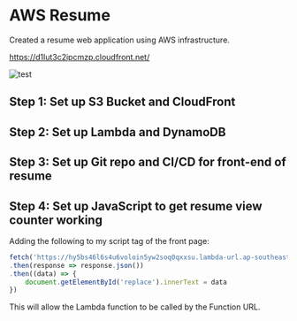 # AWS Resume
Created a resume web application using AWS infrastructure.

https://d1lut3c2ipcmzp.cloudfront.net/

![test](https://github.com/DRDohvaken/aws-resume/assets/8603276/09739b31-4605-4307-b57a-6a48e8fe17f1)

## Step 1: Set up S3 Bucket and CloudFront



## Step 2: Set up Lambda and DynamoDB



## Step 3: Set up Git repo and CI/CD for front-end of resume



## Step 4: Set up JavaScript to get resume view counter working

Adding the following to my script tag of the front page:
```javascript
fetch('https://hy5bs46l6s4u6voloin5yw2soq0qxxsu.lambda-url.ap-southeast-2.on.aws/')
.then(response => response.json())
.then((data) => {
	document.getElementById('replace').innerText = data
})
```
This will allow the Lambda function to be called by the Function URL.

